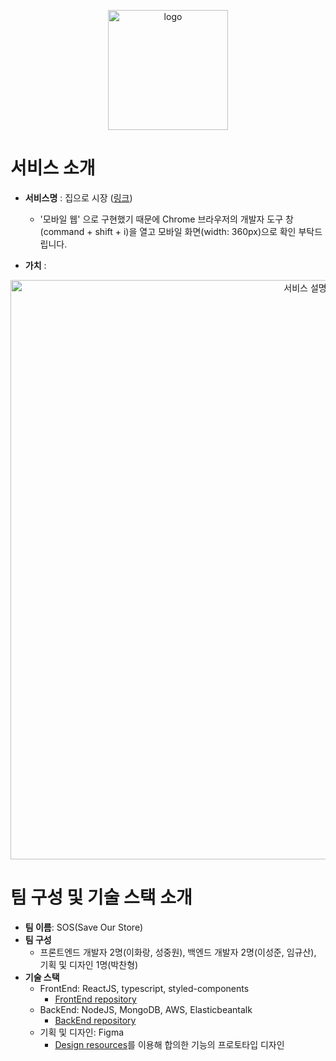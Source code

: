 <p align='center'>

<img width="192" alt="logo" src="https://user-images.githubusercontent.com/18614517/87874241-299ba400-ca03-11ea-8e81-38809401e1c7.png">

</p>

# 서비스 소개

- **서비스명** : 집으로 시장 ([링크]())
    - '모바일 웹' 으로 구현했기 때문에 Chrome 브라우저의 개발자 도구 창(command + shift + i)을 열고 모바일 화면(width: 360px)으로 확인 부탁드립니다.

- **가치** : 

<p align='center'>

<img width="927" alt="서비스 설명" src="https://user-images.githubusercontent.com/18614517/87874303-c1998d80-ca03-11ea-8b50-5788b75e597b.png">

</p>


# 팀 구성 및 기술 스택 소개

- **팀 이름**: SOS(Save Our Store)
- **팀 구성**
    - 프론트엔드 개발자 2명(이화랑, 성중원), 백엔드 개발자 2명(이성준, 임규산), 기획 및 디자인 1명(박찬형)
- **기술 스택**
    - FrontEnd: ReactJS, typescript, styled-components
        - [FrontEnd repository](https://github.com/2020-angelhack-SOS-team-front/front)
    - BackEnd: NodeJS, MongoDB, AWS, Elasticbeantalk 
        - [BackEnd repository](https://github.com/2020-angelhack-SOS-team-front/back)
    - 기획 및 디자인: Figma
        - [Design resources](https://www.figma.com/file/5DtQYomGDYLItnwJyoHtJD/Angel-Hack?node-id=0%3A1)를 이용해 합의한 기능의 프로토타입 디자인

